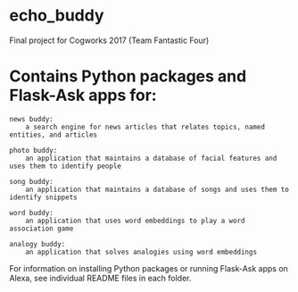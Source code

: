 # echo_buddy
Final project for Cogworks 2017 (Team Fantastic Four)

# Contains Python packages and Flask-Ask apps for:
    
    news buddy:
        a search engine for news articles that relates topics, named entities, and articles
        
    photo buddy:
        an application that maintains a database of facial features and uses them to identify people
    
    song buddy:
        an application that maintains a database of songs and uses them to identify snippets
    
    word buddy:
        an application that uses word embeddings to play a word association game
    
    analogy buddy:
        an application that solves analogies using word embeddings
    
For information on installing Python packages or running Flask-Ask apps on Alexa, see individual README files in each folder.
